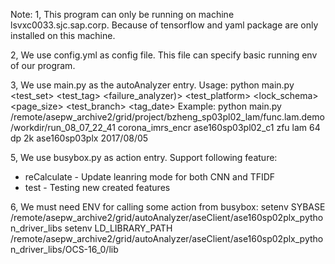 Note:
1, This program can only be running on machine lsvxc0033.sjc.sap.corp.
   Because of tensorflow and yaml package are only installed on this machine.

2, We use config.yml as config file. This file can specify basic running env of our program.

3, We use main.py as the autoAnalyzer entry.
   Usage:
   python main.py <workdir> <test_set> <test_tag> <failure_analyzer)> <test_platform> <bit> <lock_schema> <page_size> <test_branch> <tag_date>
   Example:
   python main.py /remote/asepw_archive2/grid/project/bzheng_sp03pl02_lam/func.lam.demo/workdir/run_08_07_22_41 corona_imrs_encr ase160sp03pl02_c1 zfu lam 64 dp 2k ase160sp03plx 2017/08/05

5, We use busybox.py as action entry.
   Support following feature:
   * reCalculate - Update leanring mode for both CNN and TFIDF
   * test        - Testing new created features 

6, We must need ENV for calling some action from busybox:
   setenv SYBASE /remote/asepw_archive2/grid/autoAnalyzer/aseClient/ase160sp02plx_python_driver_libs
   setenv LD_LIBRARY_PATH /remote/asepw_archive2/grid/autoAnalyzer/aseClient/ase160sp02plx_python_driver_libs/OCS-16_0/lib
